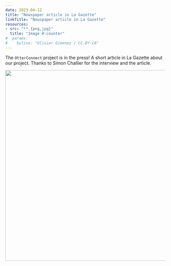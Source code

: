 ```yaml
---
date: 2023-04-12
title: "Newspaper article in La Gazette"
linkTitle: "Newspaper article in La Gazette"
resources:
- src: "**.{png,jpg}"
  title: "Image #:counter"
#  params:
#    byline: "Olivier Gimenez / CC-BY-CA"
---
```


The `OtterConnect` project is in the press! A short article in La Gazette about our project. Thanks to Simon Challier for the interview and the article. 

<p align="center">
  <img width="660" height="600" src="article.jpg">
</p>
